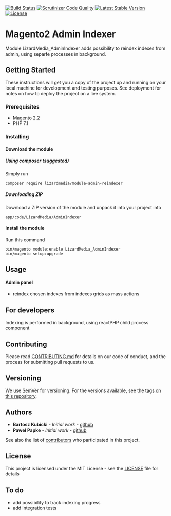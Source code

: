 [![Build Status](https://scrutinizer-ci.com/g/lizardmedia/admin-reindexer-magento2/badges/build.png?b=master)](https://scrutinizer-ci.com/g/lizardmedia/admin-reindexer-magento2/build-status/master)
[![Scrutinizer Code Quality](https://scrutinizer-ci.com/g/lizardmedia/admin-reindexer-magento2/badges/quality-score.png?b=master)](https://scrutinizer-ci.com/g/lizardmedia/admin-reindexer-magento2/?branch=master)
[![Latest Stable Version](https://poser.pugx.org/lizardmedia/module-admin-reindexer/v/stable)](https://packagist.org/packages/lizardmedia/module-admin-reindexer)
[![License](https://poser.pugx.org/lizardmedia/module-admin-reindexer/license)](https://packagist.org/packages/lizardmedia/module-admin-reindexer)

# Magento2 Admin Indexer #
Module LizardMedia_AdminIndexer adds possibility to reindex indexes from admin, using separte processes in background.

## Getting Started

These instructions will get you a copy of the project up and running on your local machine for development and testing purposes. See deployment for notes on how to deploy the project on a live system.

### Prerequisites

* Magento 2.2
* PHP 7.1

### Installing

#### Download the module

##### Using composer (suggested)

Simply run

```
composer require lizardmedia/module-admin-reindexer
```

##### Downloading ZIP

Download a ZIP version of the module and unpack it into your project into
```
app/code/LizardMedia/AdminIndexer
```

#### Install the module

Run this command
```
bin/magento module:enable LizardMedia_AdminIndexer
bin/magento setup:upgrade
```

## Usage

#### Admin panel

* reindex chosen indexes from indexes grids as mass actions

## For developers

Indexing is performed in background, using reactPHP child process component

## Contributing

Please read [CONTRIBUTING.md](CONTRIBUTING.md) for details on our code of conduct, and the process for submitting pull requests to us.

## Versioning

We use [SemVer](http://semver.org/) for versioning. For the versions available, see the [tags on this repository](https://github.com/lizardmedia/admin-reindexer-magento2/tags).

## Authors

* **Bartosz Kubicki** - *Initial work* - [github](https://github.com/bartek9007)
* **Paweł Papke** - *Initial work* - [github](https://github.com/trimar)

See also the list of [contributors](https://github.com/lizardmedia/admin-reindexer-magento2/contributors) who participated in this project.

## License

This project is licensed under the MIT License - see the [LICENSE](LICENSE) file for details

## To do

* add possibility to track indexing progress
* add integration tests